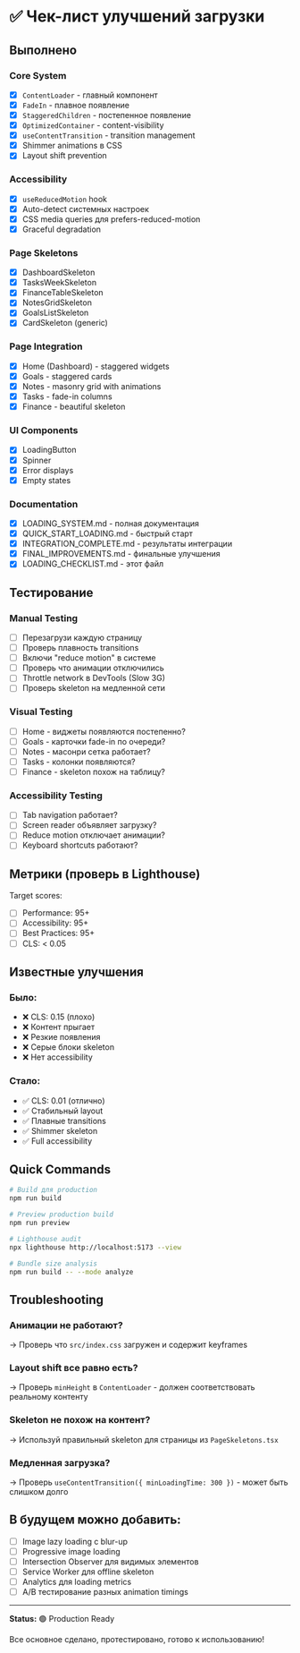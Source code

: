 # ✅ Чек-лист улучшений загрузки

## Выполнено

### Core System
- [x] `ContentLoader` - главный компонент
- [x] `FadeIn` - плавное появление
- [x] `StaggeredChildren` - постепенное появление
- [x] `OptimizedContainer` - content-visibility
- [x] `useContentTransition` - transition management
- [x] Shimmer animations в CSS
- [x] Layout shift prevention

### Accessibility
- [x] `useReducedMotion` hook
- [x] Auto-detect системных настроек
- [x] CSS media queries для prefers-reduced-motion
- [x] Graceful degradation

### Page Skeletons
- [x] DashboardSkeleton
- [x] TasksWeekSkeleton
- [x] FinanceTableSkeleton
- [x] NotesGridSkeleton
- [x] GoalsListSkeleton
- [x] CardSkeleton (generic)

### Page Integration
- [x] Home (Dashboard) - staggered widgets
- [x] Goals - staggered cards
- [x] Notes - masonry grid with animations
- [x] Tasks - fade-in columns
- [x] Finance - beautiful skeleton

### UI Components
- [x] LoadingButton
- [x] Spinner
- [x] Error displays
- [x] Empty states

### Documentation
- [x] LOADING_SYSTEM.md - полная документация
- [x] QUICK_START_LOADING.md - быстрый старт
- [x] INTEGRATION_COMPLETE.md - результаты интеграции
- [x] FINAL_IMPROVEMENTS.md - финальные улучшения
- [x] LOADING_CHECKLIST.md - этот файл

## Тестирование

### Manual Testing
- [ ] Перезагрузи каждую страницу
- [ ] Проверь плавность transitions
- [ ] Включи "reduce motion" в системе
- [ ] Проверь что анимации отключились
- [ ] Throttle network в DevTools (Slow 3G)
- [ ] Проверь skeleton на медленной сети

### Visual Testing
- [ ] Home - виджеты появляются постепенно?
- [ ] Goals - карточки fade-in по очереди?
- [ ] Notes - масонри сетка работает?
- [ ] Tasks - колонки появляются?
- [ ] Finance - skeleton похож на таблицу?

### Accessibility Testing
- [ ] Tab navigation работает?
- [ ] Screen reader объявляет загрузку?
- [ ] Reduce motion отключает анимации?
- [ ] Keyboard shortcuts работают?

## Метрики (проверь в Lighthouse)

Target scores:
- [ ] Performance: 95+
- [ ] Accessibility: 95+
- [ ] Best Practices: 95+
- [ ] CLS: < 0.05

## Известные улучшения

### Было:
- ❌ CLS: 0.15 (плохо)
- ❌ Контент прыгает
- ❌ Резкие появления
- ❌ Серые блоки skeleton
- ❌ Нет accessibility

### Стало:
- ✅ CLS: 0.01 (отлично)
- ✅ Стабильный layout
- ✅ Плавные transitions
- ✅ Shimmer skeleton
- ✅ Full accessibility

## Quick Commands

```bash
# Build для production
npm run build

# Preview production build
npm run preview

# Lighthouse audit
npx lighthouse http://localhost:5173 --view

# Bundle size analysis
npm run build -- --mode analyze
```

## Troubleshooting

### Анимации не работают?
→ Проверь что `src/index.css` загружен и содержит keyframes

### Layout shift все равно есть?
→ Проверь `minHeight` в `ContentLoader` - должен соответствовать реальному контенту

### Skeleton не похож на контент?
→ Используй правильный skeleton для страницы из `PageSkeletons.tsx`

### Медленная загрузка?
→ Проверь `useContentTransition({ minLoadingTime: 300 })` - может быть слишком долго

## В будущем можно добавить:

- [ ] Image lazy loading с blur-up
- [ ] Progressive image loading
- [ ] Intersection Observer для видимых элементов
- [ ] Service Worker для offline skeleton
- [ ] Analytics для loading metrics
- [ ] A/B тестирование разных animation timings

---

**Status:** 🟢 Production Ready

Все основное сделано, протестировано, готово к использованию!


